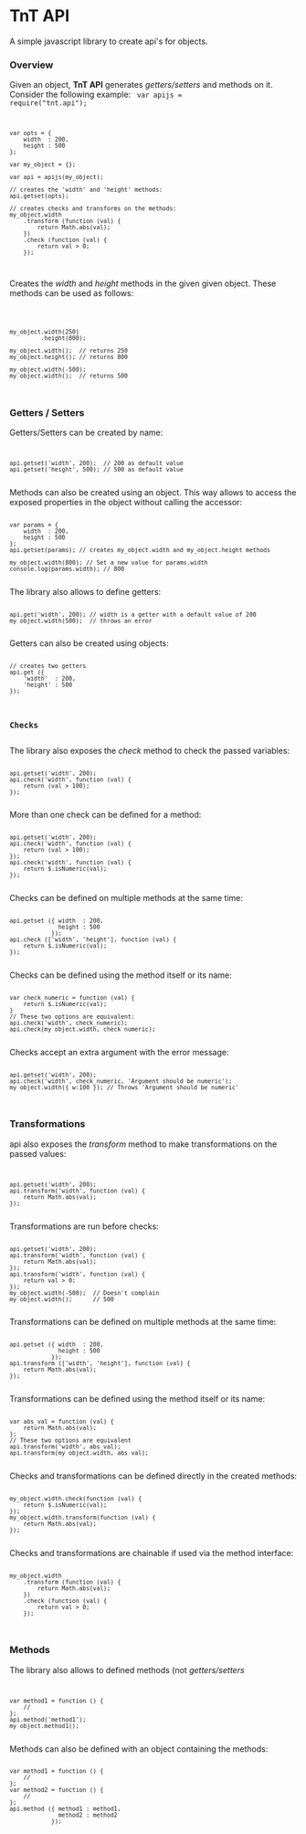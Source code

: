 # TnT API

A simple javascript library to create api's for objects.

### Overview

Given an object, <b>TnT API</b> generates <i>getters/setters</i> and methods on it.
Consider the following example:
<code>
    var apijs = require("tnt.api");

    var opts = {
        width  : 200,
        height : 500
    };

    var my_object = {};

    var api = apijs(my_object);
    
    // creates the 'width' and 'height' methods:
    api.getset(opts);

    // creates checks and transforms on the methods:
    my_object.width
        .transform (function (val) {
            return Math.abs(val);
        })
        .check (function (val) {
            return val > 0;
        });
</code>

Creates the <i>width</i> and <i>height</i> methods in the given given object. These methods can be used as follows:

<code>

    my_object.width(250)
             .height(800);
             
    my_object.width();  // returns 250
    my_object.height(); // returns 800
    
    my_object.width(-500);
    my_object.width();  // returns 500
</code>

### Getters / Setters
Getters/Setters can be created by name:
<code>

    api.getset('width', 200);  // 200 as default value
    api.getset('height', 500); // 500 as default value

</code>
Methods can also be created using an object. This way allows to access the exposed properties in the object without calling the accessor:
<code>

    var params = {
        width  : 200,
        height : 500
    };
    api.getset(params); // creates my_object.width and my_object.height methods

    my_object.width(800); // Set a new value for params.width
    console.log(params.width); // 800 

</code>
The library also allows to define getters:
<code>

    api.get('width', 200); // width is a getter with a default value of 200
    my_object.width(500);  // throws an error

</code>
Getters can also be created using objects:
<code>

    // creates two getters
    api.get ({
        'width'  : 200,
        'height' : 500
    });

### Checks

</code>
The library also exposes the <i>check</i> method to check the passed variables:
<code>

    api.getset('width', 200);
    api.check('width', function (val) {
        return (val > 100);
    });

</code>
More than one check can be defined for a method:
<code>

    api.getset('width', 200);
    api.check('width', function (val) {
        return (val > 100);
    });
    api.check('width', function (val) {
        return $.isNumeric(val);
    });

</code>
Checks can be defined on multiple methods at the same time:
<code>

    api.getset ({ width  : 200,
                  height : 500
                });
    api.check (['width', 'height'], function (val) {
        return $.isNumeric(val);
    });

</code>
Checks can be defined using the method itself or its name:
<code>

    var check_numeric = function (val) {
        return $.isNumeric(val);
    }
    // These two options are equivalent:
    api.check('width', check_numeric);
    api.check(my_object.width, check_numeric);

</code>
Checks accept an extra argument with the error message:
<code>

    api.getset('width', 200);
    api.check('width', check_numeric, 'Argument should be numeric');
    my_object.width({ w:100 }); // Throws 'Argument should be numeric'

</code>

### Transformations

api also exposes the <i>transform</i> method to make transformations on the passed values:
<code>

    api.getset('width', 200);
    api.transform('width', function (val) {
        return Math.abs(val);
    });

</code>
Transformations are run before checks:
<code>

    api.getset('width', 200);
    api.transform('width', function (val) {
        return Math.abs(val);
    });
    api.transform('width', function (val) {
        return val > 0;
    });
    my_object.width(-500);  // Doesn't complain
    my_object.width();      // 500

</code>
Transformations can be defined on multiple methods at the same time:
<code>

    api.getset ({ width  : 200,
                  height : 500
                });
    api.transform (['width', 'height'], function (val) {
        return Math.abs(val);
    });

</code>
Transformations can be defined using the method itself or its name:
<code>

    var abs_val = function (val) {
        return Math.abs(val);
    };
    // These two options are equivalent
    api.transform('width', abs_val);
    api.transform(my_object.width, abs_val);

</code>
Checks and transformations can be defined directly in the created methods:
<code>

    my_object.width.check(function (val) {
        return $.isNumeric(val);
    });
    my_object.width.transform(function (val) {
        return Math.abs(val);
    });

</code>
Checks and transformations are chainable if used via the method interface:
<code>

    my_object.width
        .transform (function (val) {
            return Math.abs(val);
        })
        .check (function (val) {
            return val > 0;
        });

</code>

### Methods

The library also allows to defined methods (not <i>getters/setters</i>
<code>

    var method1 = function () {
        //
    };
    api.method('method1');
    my_object.method1();

</code>
Methods can also be defined with an object containing the methods:
<code>

    var method1 = function () {
        //
    };
    var method2 = function () {
        //
    };
    api.method ({ method1 : method1,
                  method2 : method2
                });

</code>


